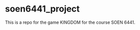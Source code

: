 soen6441_project
================

This is a repo for the game KINGDOM for the course SOEN 6441.

<more details will be updated soon>
